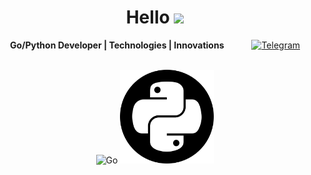 <h1 align="center">Hello <img src="https://github.com/blackcater/blackcater/raw/main/images/Hi.gif" height="32"/></h1>

<p align="center">
  <strong>Go/Python Developer | Technologies | Innovations</strong>
  <a href="https://telegram.me/rasalghoul" style="margin-left: 40px;">
    <img src="https://freelogopng.com/images/all_img/1683044996telegram-logo-png.png" alt="Telegram" width="25px">
  </a>
</p>
<p align="center">

  <br>
  <img src="https://go.dev/blog/go-brand/Go-Logo/PNG/Go-Logo_White.png" alt="Go" width="225px">
  <img src="https://raw.githubusercontent.com/Cair06/Cair06/main/python.png" alt="Python" width="150px">
</p>
